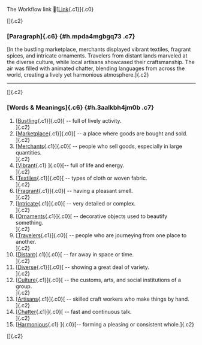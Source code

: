 The Workflow link
👏[[Link](https://www.google.com/url?q=http://www.google.com&sa=D&source=editors&ust=1758536730431172&usg=AOvVaw04GQ82LdrQFH6_4cM7vuj6){.c1}]{.c0}

[]{.c2}

### [Paragraph]{.c6} {#h.mpda4mgbgq73 .c7}

[In the bustling marketplace, merchants displayed vibrant textiles,
fragrant spices, and intricate ornaments. Travelers from distant lands
marveled at the diverse culture, while local artisans showcased their
craftsmanship. The air was filled with animated chatter, blending
languages from across the world, creating a lively yet harmonious
atmosphere.]{.c2}

------------------------------------------------------------------------

[]{.c2}

### [Words & Meanings]{.c6} {#h.3aalkbh4jm0b .c7}

1.  [[Bustling](https://www.google.com/url?q=http://www.google.com&sa=D&source=editors&ust=1758536730432999&usg=AOvVaw0EmpiZrXZrmM2GxoErTxvP){.c1}]{.c0}[ --
    full of lively activity.\
    ]{.c2}
2.  [[Marketplace](https://www.google.com/url?q=http://www.google.com&sa=D&source=editors&ust=1758536730433333&usg=AOvVaw1wI_Z2_oXzZJeT6fQRnLv-){.c1}]{.c0}[ --
    a place where goods are bought and sold.\
    ]{.c2}
3.  [[Merchants](https://www.google.com/url?q=http://www.google.com&sa=D&source=editors&ust=1758536730433688&usg=AOvVaw3ej1A5KR3lwo1_Z0bEx7en){.c1}]{.c0}[ --
    people who sell goods, especially in large quantities.\
    ]{.c2}
4.  [[Vibrant](https://www.google.com/url?q=http://www.google.com&sa=D&source=editors&ust=1758536730434066&usg=AOvVaw3HW2zEKJPl8Jl5ov3m_yYx){.c1}
    ]{.c0}[-- full of life and energy.\
    ]{.c2}
5.  [[Textiles](https://www.google.com/url?q=http://www.google.com&sa=D&source=editors&ust=1758536730434355&usg=AOvVaw1xwNFOrSi2gxte2DyYoSZr){.c1}]{.c0}[ --
    types of cloth or woven fabric.\
    ]{.c2}
6.  [[Fragrant](https://www.google.com/url?q=http://www.google.com&sa=D&source=editors&ust=1758536730434669&usg=AOvVaw1QnzcLxe0Dg7oWXGROR_PT){.c1}]{.c0}[ --
    having a pleasant smell.\
    ]{.c2}
7.  [[Intricate](https://www.google.com/url?q=http://www.google.com&sa=D&source=editors&ust=1758536730434959&usg=AOvVaw2wftdTAjWRlU5hVdzr9xhN){.c1}]{.c0}[ --
    very detailed or complex.\
    ]{.c2}
8.  [[Ornaments](https://www.google.com/url?q=http://www.google.com&sa=D&source=editors&ust=1758536730435252&usg=AOvVaw0wnnTUk2iJ05sNOS_AxfD_){.c1}]{.c0}[ --
    decorative objects used to beautify something.\
    ]{.c2}
9.  [[Travelers](https://www.google.com/url?q=http://www.google.com&sa=D&source=editors&ust=1758536730435616&usg=AOvVaw3c5-qjZCtKbrDiO35CGmdS){.c1}]{.c0}[ --
    people who are journeying from one place to another.\
    ]{.c2}
10. [[Distant](https://www.google.com/url?q=http://www.google.com&sa=D&source=editors&ust=1758536730435984&usg=AOvVaw1bkoMOFkIPwIj8dnlUwHgI){.c1}]{.c0}[ --
    far away in space or time.\
    ]{.c2}
11. [[Diverse](https://www.google.com/url?q=http://www.google.com&sa=D&source=editors&ust=1758536730436274&usg=AOvVaw1J5XpD_ztyZ0yHi3ReMMC_){.c1}]{.c0}[ --
    showing a great deal of variety.\
    ]{.c2}
12. [[Culture](https://www.google.com/url?q=http://www.google.com&sa=D&source=editors&ust=1758536730436587&usg=AOvVaw2GXEIlVhp2gp4BPjXiFpi3){.c1}]{.c0}[ --
    the customs, arts, and social institutions of a group.\
    ]{.c2}
13. [[Artisans](https://www.google.com/url?q=http://www.google.com&sa=D&source=editors&ust=1758536730437029&usg=AOvVaw0COnEoG7FBTn27MGDMrzPJ){.c1}]{.c0}[ --
    skilled craft workers who make things by hand.\
    ]{.c2}
14. [[Chatter](https://www.google.com/url?q=http://www.google.com&sa=D&source=editors&ust=1758536730437374&usg=AOvVaw2tXvLluWJcg1vzMvo8vvxE){.c1}]{.c0}[ --
    fast and continuous talk.\
    ]{.c2}
15. [[Harmonious](https://www.google.com/url?q=http://www.google.com&sa=D&source=editors&ust=1758536730437682&usg=AOvVaw2MHw6L3uZkax306hiMDDyW){.c1}
    ]{.c0}[-- forming a pleasing or consistent whole.]{.c2}

[]{.c2}
